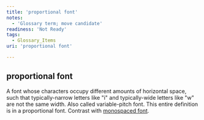 ```yaml
---
title: 'proportional font'
notes:
  - 'Glossary term; move candidate'
readiness: 'Not Ready'
tags:
  - Glossary_Items
uri: 'proportional font'

---
```

## proportional font

A font whose characters occupy different amounts of horizontal space, such that typically-narrow letters like "i" and typically-wide letters like "w" are not the same width. Also called variable-pitch font. This entire definition is in a proportional font. Contrast with [monospaced font](/monospaced_font).

